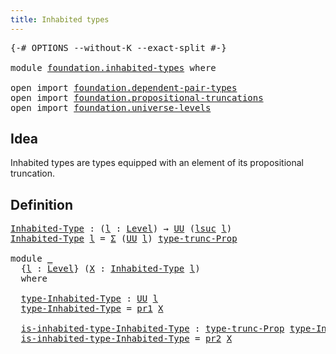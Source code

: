 ```yaml
---
title: Inhabited types
---
```


<pre class="Agda"><a id="41" class="Symbol">{-#</a> <a id="45" class="Keyword">OPTIONS</a> <a id="53" class="Pragma">--without-K</a> <a id="65" class="Pragma">--exact-split</a> <a id="79" class="Symbol">#-}</a>

<a id="84" class="Keyword">module</a> <a id="91" href="foundation.inhabited-types.html" class="Module">foundation.inhabited-types</a> <a id="118" class="Keyword">where</a>

<a id="125" class="Keyword">open</a> <a id="130" class="Keyword">import</a> <a id="137" href="foundation.dependent-pair-types.html" class="Module">foundation.dependent-pair-types</a>
<a id="169" class="Keyword">open</a> <a id="174" class="Keyword">import</a> <a id="181" href="foundation.propositional-truncations.html" class="Module">foundation.propositional-truncations</a>
<a id="218" class="Keyword">open</a> <a id="223" class="Keyword">import</a> <a id="230" href="foundation.universe-levels.html" class="Module">foundation.universe-levels</a>
</pre>
## Idea

Inhabited types are types equipped with an element of its propositional truncation.

## Definition

<pre class="Agda"><a id="Inhabited-Type"></a><a id="379" href="foundation.inhabited-types.html#379" class="Function">Inhabited-Type</a> <a id="394" class="Symbol">:</a> <a id="396" class="Symbol">(</a><a id="397" href="foundation.inhabited-types.html#397" class="Bound">l</a> <a id="399" class="Symbol">:</a> <a id="401" href="Agda.Primitive.html#597" class="Postulate">Level</a><a id="406" class="Symbol">)</a> <a id="408" class="Symbol">→</a> <a id="410" href="foundation-core.universe-levels.html#235" class="Primitive">UU</a> <a id="413" class="Symbol">(</a><a id="414" href="Agda.Primitive.html#780" class="Primitive">lsuc</a> <a id="419" href="foundation.inhabited-types.html#397" class="Bound">l</a><a id="420" class="Symbol">)</a>
<a id="422" href="foundation.inhabited-types.html#379" class="Function">Inhabited-Type</a> <a id="437" href="foundation.inhabited-types.html#437" class="Bound">l</a> <a id="439" class="Symbol">=</a> <a id="441" href="foundation-core.dependent-pair-types.html#515" class="Record">Σ</a> <a id="443" class="Symbol">(</a><a id="444" href="foundation-core.universe-levels.html#235" class="Primitive">UU</a> <a id="447" href="foundation.inhabited-types.html#437" class="Bound">l</a><a id="448" class="Symbol">)</a> <a id="450" href="foundation.propositional-truncations.html#2034" class="Function">type-trunc-Prop</a>

<a id="467" class="Keyword">module</a> <a id="474" href="foundation.inhabited-types.html#474" class="Module">_</a>
  <a id="478" class="Symbol">{</a><a id="479" href="foundation.inhabited-types.html#479" class="Bound">l</a> <a id="481" class="Symbol">:</a> <a id="483" href="Agda.Primitive.html#597" class="Postulate">Level</a><a id="488" class="Symbol">}</a> <a id="490" class="Symbol">(</a><a id="491" href="foundation.inhabited-types.html#491" class="Bound">X</a> <a id="493" class="Symbol">:</a> <a id="495" href="foundation.inhabited-types.html#379" class="Function">Inhabited-Type</a> <a id="510" href="foundation.inhabited-types.html#479" class="Bound">l</a><a id="511" class="Symbol">)</a>
  <a id="515" class="Keyword">where</a>

  <a id="524" href="foundation.inhabited-types.html#524" class="Function">type-Inhabited-Type</a> <a id="544" class="Symbol">:</a> <a id="546" href="foundation-core.universe-levels.html#235" class="Primitive">UU</a> <a id="549" href="foundation.inhabited-types.html#479" class="Bound">l</a>
  <a id="553" href="foundation.inhabited-types.html#524" class="Function">type-Inhabited-Type</a> <a id="573" class="Symbol">=</a> <a id="575" href="foundation-core.dependent-pair-types.html#605" class="Field">pr1</a> <a id="579" href="foundation.inhabited-types.html#491" class="Bound">X</a>

  <a id="584" href="foundation.inhabited-types.html#584" class="Function">is-inhabited-type-Inhabited-Type</a> <a id="617" class="Symbol">:</a> <a id="619" href="foundation.propositional-truncations.html#2034" class="Function">type-trunc-Prop</a> <a id="635" href="foundation.inhabited-types.html#524" class="Function">type-Inhabited-Type</a>
  <a id="657" href="foundation.inhabited-types.html#584" class="Function">is-inhabited-type-Inhabited-Type</a> <a id="690" class="Symbol">=</a> <a id="692" href="foundation-core.dependent-pair-types.html#617" class="Field">pr2</a> <a id="696" href="foundation.inhabited-types.html#491" class="Bound">X</a>
</pre>